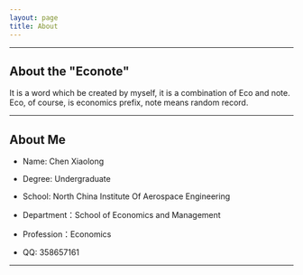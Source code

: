 ```yaml
---
layout: page
title: About
---
```

<hr>

## About the "Econote"

It is a word which be created by myself, it is a combination of Eco and note. Eco, of course, is economics prefix, note means random record.

<hr>

## About Me

- Name: Chen Xiaolong

- Degree: Undergraduate

- School: North China Institute Of Aerospace Engineering

- Department：School of Economics and Management

- Profession：Economics

- QQ: 358657161

<hr>

